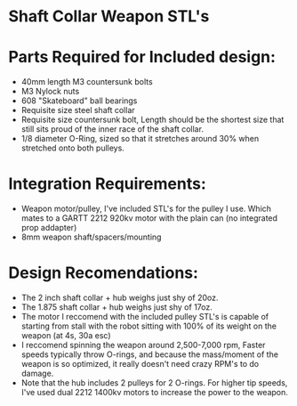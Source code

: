 # Shaft Collar Weapon STL's

# Parts Required for Included design:
* 40mm length M3 countersunk bolts
* M3 Nylock nuts
* 608 "Skateboard" ball bearings
* Requisite size steel shaft collar
* Requisite size countersunk bolt, Length should be the shortest size that still sits proud of the inner race of the shaft collar.
* 1/8 diameter O-Ring, sized so that it stretches around 30% when stretched onto both pulleys.

# Integration Requirements:
* Weapon motor/pulley, I've included STL's for the pulley I use.  Which mates to a GARTT 2212 920kv motor with the plain can (no integrated prop addapter)
* 8mm weapon shaft/spacers/mounting

# Design Recomendations:
* The 2 inch shaft collar + hub weighs just shy of 20oz.
* The 1.875 shaft collar + hub weighs just shy of 17oz.
* The motor I reccomend with the included pulley STL's is capable of starting from stall with the robot sitting with 100% of its weight on the weapon (at 4s, 30a esc)
* I reccomend spinning the weapon around 2,500-7,000 rpm, Faster speeds typically throw O-rings, and because the mass/moment of the weapon is so optimized, it really doesn't need crazy RPM's to do damage.
* Note that the hub includes 2 pulleys for 2 O-rings.  For higher tip speeds, I've used dual 2212 1400kv motors to increase the power to the weapon.